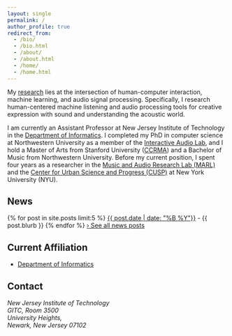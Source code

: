 ```yaml
---
layout: single
permalink: /
author_profile: true
redirect_from: 
  - /bio/
  - /bio.html
  - /about/
  - /about.html
  - /home/
  - /home.html
---
```

My [research](/research) lies at the intersection of human-computer interaction, machine learning, and audio signal processing. Specifically, I research human-centered machine listening and audio processing tools for creative expression with sound and understanding the acoustic world. 

I am currently an Assistant Professor at New Jersey Institute of Technology in the [Department of Informatics](https://informatics.njit.edu/).  I completed my PhD in computer science at Northwestern University as a member of the [Interactive Audio Lab](http://music.eecs.northwestern.edu/), and I hold a Master of Arts from Stanford University ([CCRMA](https://ccrma.stanford.edu/)) and a Bachelor of Music from Northwestern University.  Before my current position, I spent four years as a researcher in the [Music and Audio Research Lab (MARL)](https://steinhardt.nyu.edu/marl/) and the [Center for Urban Science and Progress (CUSP)](http://cusp.nyu.edu/) at New York University (NYU).

News
-------
{% for post in site.posts limit:5  %}
  <a href="{{ post.url | relative_url }}" rel="permalink">{{ post.date | date: "%B %Y"}}</a> - {{ post.blurb }}
{% endfor %}
[&#8250; See all news posts](/categories/#news)


Current Affiliation
-------
* [Department of Informatics](https://informatics.njit.edu/)

Contact
-------
<address>
    New Jersey Institute of Technology<br />
    GITC, Room 3500<br />
    University Heights,<br /> 
    Newark, New Jersey 07102<br />
</address>